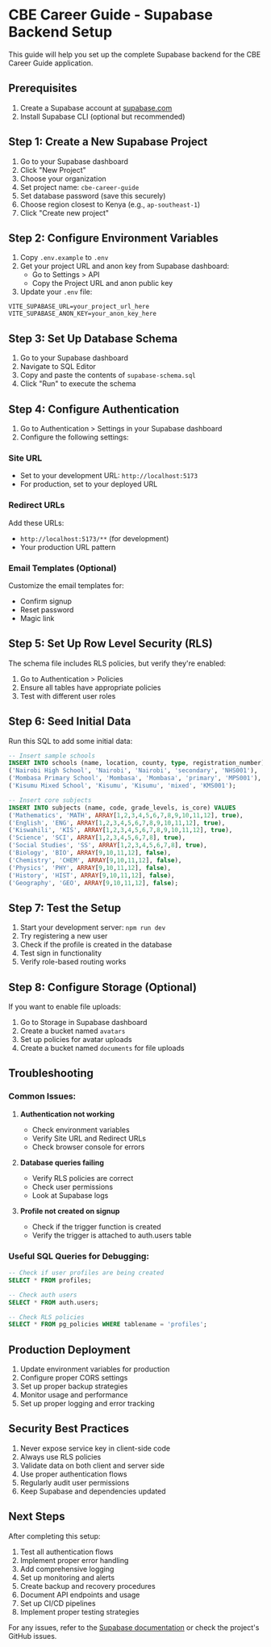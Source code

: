 # CBE Career Guide - Supabase Backend Setup

This guide will help you set up the complete Supabase backend for the CBE Career Guide application.

## Prerequisites

1. Create a Supabase account at [supabase.com](https://supabase.com)
2. Install Supabase CLI (optional but recommended)

## Step 1: Create a New Supabase Project

1. Go to your Supabase dashboard
2. Click "New Project"
3. Choose your organization
4. Set project name: `cbe-career-guide`
5. Set database password (save this securely)
6. Choose region closest to Kenya (e.g., `ap-southeast-1`)
7. Click "Create new project"

## Step 2: Configure Environment Variables

1. Copy `.env.example` to `.env`
2. Get your project URL and anon key from Supabase dashboard:
   - Go to Settings > API
   - Copy the Project URL and anon public key
3. Update your `.env` file:

```env
VITE_SUPABASE_URL=your_project_url_here
VITE_SUPABASE_ANON_KEY=your_anon_key_here
```

## Step 3: Set Up Database Schema

1. Go to your Supabase dashboard
2. Navigate to SQL Editor
3. Copy and paste the contents of `supabase-schema.sql`
4. Click "Run" to execute the schema

## Step 4: Configure Authentication

1. Go to Authentication > Settings in your Supabase dashboard
2. Configure the following settings:

### Site URL
- Set to your development URL: `http://localhost:5173`
- For production, set to your deployed URL

### Redirect URLs
Add these URLs:
- `http://localhost:5173/**` (for development)
- Your production URL pattern

### Email Templates (Optional)
Customize the email templates for:
- Confirm signup
- Reset password
- Magic link

## Step 5: Set Up Row Level Security (RLS)

The schema file includes RLS policies, but verify they're enabled:

1. Go to Authentication > Policies
2. Ensure all tables have appropriate policies
3. Test with different user roles

## Step 6: Seed Initial Data

Run this SQL to add some initial data:

```sql
-- Insert sample schools
INSERT INTO schools (name, location, county, type, registration_number) VALUES
('Nairobi High School', 'Nairobi', 'Nairobi', 'secondary', 'NHS001'),
('Mombasa Primary School', 'Mombasa', 'Mombasa', 'primary', 'MPS001'),
('Kisumu Mixed School', 'Kisumu', 'Kisumu', 'mixed', 'KMS001');

-- Insert core subjects
INSERT INTO subjects (name, code, grade_levels, is_core) VALUES
('Mathematics', 'MATH', ARRAY[1,2,3,4,5,6,7,8,9,10,11,12], true),
('English', 'ENG', ARRAY[1,2,3,4,5,6,7,8,9,10,11,12], true),
('Kiswahili', 'KIS', ARRAY[1,2,3,4,5,6,7,8,9,10,11,12], true),
('Science', 'SCI', ARRAY[1,2,3,4,5,6,7,8], true),
('Social Studies', 'SS', ARRAY[1,2,3,4,5,6,7,8], true),
('Biology', 'BIO', ARRAY[9,10,11,12], false),
('Chemistry', 'CHEM', ARRAY[9,10,11,12], false),
('Physics', 'PHY', ARRAY[9,10,11,12], false),
('History', 'HIST', ARRAY[9,10,11,12], false),
('Geography', 'GEO', ARRAY[9,10,11,12], false);
```

## Step 7: Test the Setup

1. Start your development server: `npm run dev`
2. Try registering a new user
3. Check if the profile is created in the database
4. Test sign in functionality
5. Verify role-based routing works

## Step 8: Configure Storage (Optional)

If you want to enable file uploads:

1. Go to Storage in Supabase dashboard
2. Create a bucket named `avatars`
3. Set up policies for avatar uploads
4. Create a bucket named `documents` for file uploads

## Troubleshooting

### Common Issues:

1. **Authentication not working**
   - Check environment variables
   - Verify Site URL and Redirect URLs
   - Check browser console for errors

2. **Database queries failing**
   - Verify RLS policies are correct
   - Check user permissions
   - Look at Supabase logs

3. **Profile not created on signup**
   - Check if the trigger function is created
   - Verify the trigger is attached to auth.users table

### Useful SQL Queries for Debugging:

```sql
-- Check if user profiles are being created
SELECT * FROM profiles;

-- Check auth users
SELECT * FROM auth.users;

-- Check RLS policies
SELECT * FROM pg_policies WHERE tablename = 'profiles';
```

## Production Deployment

1. Update environment variables for production
2. Configure proper CORS settings
3. Set up proper backup strategies
4. Monitor usage and performance
5. Set up proper logging and error tracking

## Security Best Practices

1. Never expose service key in client-side code
2. Always use RLS policies
3. Validate data on both client and server side
4. Use proper authentication flows
5. Regularly audit user permissions
6. Keep Supabase and dependencies updated

## Next Steps

After completing this setup:

1. Test all authentication flows
2. Implement proper error handling
3. Add comprehensive logging
4. Set up monitoring and alerts
5. Create backup and recovery procedures
6. Document API endpoints and usage
7. Set up CI/CD pipelines
8. Implement proper testing strategies

For any issues, refer to the [Supabase documentation](https://supabase.com/docs) or check the project's GitHub issues.
